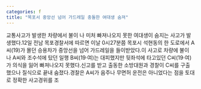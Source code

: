 ```yaml
---
categories: f
title: "목포서 중앙선 넘어 가드레일 충돌한 여대생 숨져"
---
```

교통사고가 발생한 차량에서 불이 나 미처 빠져나오지 못한 여대생이 숨지는 사고가 발생했다.12일 전남 목포경찰서에 따르면 이날 0시27분쯤 목포시 석현동의 한 도로에서 A씨(19)가 몰던 승용차가 중앙선을 넘어 가드레일을 들이받았다.이 사고로 차량에 불이 나 A씨와 조수석에 탔던 일행 B씨(19·여)는 대피했지만 뒷좌석에 타고있던 C씨(19·여)가 의식을 잃어 빠져나오지 못했다.신고를 받고 출동한 소방대원과 경찰이 C씨를 구출했으나 질식으로 끝내 숨졌다.경찰은 A씨가 음주나 무면허 운전은 아니었다는 점을 토대로 정확한 사고경위를 조